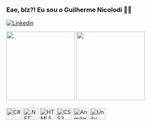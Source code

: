### Eae, blz?! Eu sou o Guilherme Nicolodi 👋🏻

[![Linkedin](https://img.shields.io/badge/LinkedIn-0077B5?style=for-the-badge&logo=linkedin&logoColor=white)](https://www.linkedin.com/in/guilherme-nicolodi/)

<div>    
    <img height="180cm" src="https://github-readme-stats.vercel.app/api?username=GuilhermeNicolodi&show_icons=true&theme=dark"/>
    <img height="180cm" src="https://github-readme-stats.vercel.app/api/top-langs/?username=GuilhermeNicolodi&layout=compact&theme=dark"/>
</div>

<div style="display: inline_block"><br/>    
    <img align="center" alt="C#" height="30" width="40" src="https://cdn.jsdelivr.net/gh/devicons/devicon/icons/csharp/csharp-original.svg" />
    <img align="center" alt=".NET Core" height="30" width="40" src="https://cdn.jsdelivr.net/gh/devicons/devicon/icons/dotnetcore/dotnetcore-original.svg" />
    <img align="center" alt="HTML5" height="30" width="40" src="https://cdn.jsdelivr.net/gh/devicons/devicon/icons/html5/html5-original.svg" />
    <img align="center" alt="CSS3" height="30" width="40" src="https://cdn.jsdelivr.net/gh/devicons/devicon/icons/css3/css3-original.svg" />
    <img align="center" alt="Angular" height="30" width="40" src="https://cdn.jsdelivr.net/gh/devicons/devicon/icons/angularjs/angularjs-original.svg" />
    <img align="center" alt="Unity" height="30" width="40" src="https://cdn.jsdelivr.net/gh/devicons/devicon/icons/unity/unity-original.svg" />
</div>   




